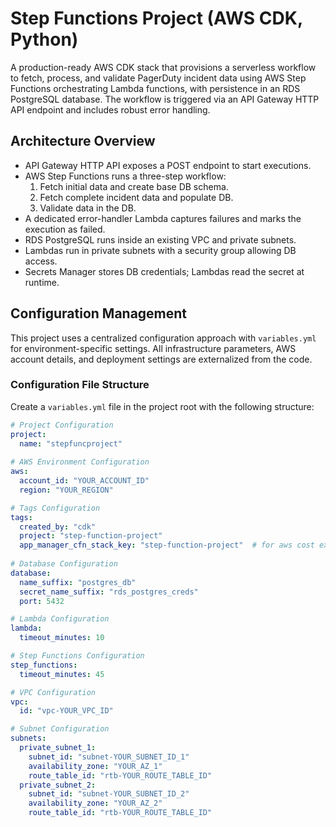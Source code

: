 # Step Functions Project (AWS CDK, Python)

A production-ready AWS CDK stack that provisions a serverless workflow to fetch, process, and validate PagerDuty incident data using AWS Step Functions orchestrating Lambda functions, with persistence in an RDS PostgreSQL database. The workflow is triggered via an API Gateway HTTP API endpoint and includes robust error handling.

## Architecture Overview

- API Gateway HTTP API exposes a POST endpoint to start executions.
- AWS Step Functions runs a three-step workflow:
  1. Fetch initial data and create base DB schema.
  2. Fetch complete incident data and populate DB.
  3. Validate data in the DB.
- A dedicated error-handler Lambda captures failures and marks the execution as failed.
- RDS PostgreSQL runs inside an existing VPC and private subnets.
- Lambdas run in private subnets with a security group allowing DB access.
- Secrets Manager stores DB credentials; Lambdas read the secret at runtime.

## Configuration Management

This project uses a centralized configuration approach with `variables.yml` for environment-specific settings. All infrastructure parameters, AWS account details, and deployment settings are externalized from the code.

### Configuration File Structure

Create a `variables.yml` file in the project root with the following structure:

```yaml
# Project Configuration
project:
  name: "stepfuncproject"
  
# AWS Environment Configuration
aws:
  account_id: "YOUR_ACCOUNT_ID"
  region: "YOUR_REGION"

# Tags Configuration
tags:
  created_by: "cdk"
  project: "step-function-project"  
  app_manager_cfn_stack_key: "step-function-project"  # for aws cost explorer
  
# Database Configuration
database:
  name_suffix: "postgres_db"
  secret_name_suffix: "rds_postgres_creds"
  port: 5432

# Lambda Configuration
lambda:
  timeout_minutes: 10

# Step Functions Configuration
step_functions:
  timeout_minutes: 45

# VPC Configuration
vpc:
  id: "vpc-YOUR_VPC_ID"

# Subnet Configuration
subnets:
  private_subnet_1:
    subnet_id: "subnet-YOUR_SUBNET_ID_1"
    availability_zone: "YOUR_AZ_1"
    route_table_id: "rtb-YOUR_ROUTE_TABLE_ID"
  private_subnet_2:
    subnet_id: "subnet-YOUR_SUBNET_ID_2"
    availability_zone: "YOUR_AZ_2"
    route_table_id: "rtb-YOUR_ROUTE_TABLE_ID"